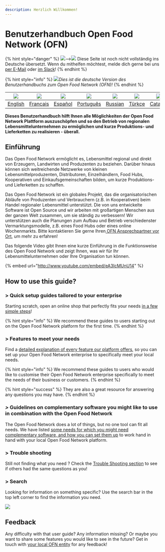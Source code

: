 ```yaml
---
description: Herzlich Willkommen!
---
```


# Benutzerhandbuch Open Food Network (OFN)

{% hint style="danger" %}
![](https://firebasestorage.googleapis.com/v0/b/gitbook-28427.appspot.com/o/assets%2F-L9rgk4wEweX\_zxXIzmW%2F-LpeYcYHvFT89zDzVlG4%2F-LpeZq2i0oaAbNYfYfu5%2FCapture%20du%202019-09-26%2000-38-19.png?alt=media\&token=aef3eea2-4d60-4d24-99ec-6edbda36b45c)-->​![](https://firebasestorage.googleapis.com/v0/b/gitbook-28427.appspot.com/o/assets%2F-L9rgk4wEweX\_zxXIzmW%2F-MdHZQzZkj-9uNA4c3qD%2F-MdIF6yxdsNWC5BK3awW%2FFlagge%20Deutschland.jpg?alt=media\&token=9bbe895b-2aa1-40da-8221-01fb74558b92) Diese Seite ist noch nicht vollständig ins Deutsche übersetzt. Wenn du mithelfen möchtest, melde dich gerne bei uns [per E-Mail](mailto:konrad@openfoodnetwork.de) oder [im Slack](https://join.slack.com/t/openfoodnetwork/shared\_invite/zt-9sjkjdlu-r02kUMP1zbrTgUhZhYPF\~A)!
{% endhint %}

{% hint style="info" %}
![](https://firebasestorage.googleapis.com/v0/b/gitbook-28427.appspot.com/o/assets%2F-L9rgk4wEweX\_zxXIzmW%2F-MdHZQzZkj-9uNA4c3qD%2F-MdIF6yxdsNWC5BK3awW%2FFlagge%20Deutschland.jpg?alt=media\&token=9bbe895b-2aa1-40da-8221-01fb74558b92)_Dies ist die deutsche Version des Benutzerhandbuchs zum Open Food Network (OFN)!_
{% endhint %}

| ![](https://firebasestorage.googleapis.com/v0/b/gitbook-28427.appspot.com/o/assets%2F-L9rgk4wEweX\_zxXIzmW%2F-LpeYcYHvFT89zDzVlG4%2F-LpeZq2i0oaAbNYfYfu5%2FCapture%20du%202019-09-26%2000-38-19.png?alt=media\&token=aef3eea2-4d60-4d24-99ec-6edbda36b45c) | ![](.gitbook/assets/capture-du-2019-09-26-00-38-01.png) |                      ![](.gitbook/assets/flagge-spanien.jpg)                     | ![](.gitbook/assets/brazil-flag-image-free-download.jpg) |       ![](.gitbook/assets/russia.jpg)       |     ![](.gitbook/assets/turkey.jpg)    | ![](.gitbook/assets/capture-du-2019-09-26-00-37-35.png) |
| :--------------------------------------------------------------------------------------------------------------------------------------------------------------------------------------------------------------------------------------------------------: | :-----------------------------------------------------: | :------------------------------------------------------------------------------: | :------------------------------------------------------: | :-----------------------------------------: | :------------------------------------: | :-----------------------------------------------------: |
|                                                                                         [English](https://app.gitbook.com/@ofn-user-guide/s/ofn-user-guide-master)                                                                                         |   [Français](https://guide.openfoodnetwork.org/v/fr/)   | [Español](https://app.gitbook.com/@ofn-user-guide/s/ofn-user-guide-master/v/es/) |      [Português](https://guia.openfoodbrasil.com.br)     | [Russian](https://guide.openfoodnetwork.ru) | [Türkçe](https://kilavuz.acikgida.com) |            [Catalan](https://guia.katuma.org)           |

**Dieses Benutzerhandbuch hilft Ihnen alle Möglichkeiten der Open Food Network Plattform auszuschöpfen und so den Betrieb von regionalen Lebensmittelunternehmen zu ermöglichen und kurze Produktions- und Lieferketten zu realisieren - überall.**

## Einführung

Das Open Food Network ermöglicht es, Lebensmittel regional und direkt von Erzeugern, Landwirten und Produzenten zu beziehen. Darüber hinaus können sich weitreichende Netzwerke von kleinen Lebensmittelproduzenten, Distributoren, Einzelhändlern, Food Hubs, Kooperativen und Einkaufsgemeinschaften bilden, um kurze Produktions- und Lieferketten zu schaffen.

Das Open Food Network ist ein globales Projekt, das die organisatorischen Abläufe von Produzenten und Verbrauchern (z.B. in Kooperativen) beim Handel regionaler Lebensmittel unterstützt. Die von uns entwickelte Software ist Open Source und wir arbeiten mit großartigen Menschen aus der ganzen Welt zusammen, um sie ständig zu verbessern! Wir unterstützen auch die Planungen zum Aufbau und Betrieb verschiedenster Vermarktungsmodelle, z.B. eines Food Hubs oder eines online Wochenmarkts. Bitte kontaktieren Sie gerne Ihren[ OFN Ansprechpartner vor Ort](local-ofn-organizations-and-contacts.md), um mehr zu erfahren!

Das folgende Video gibt Ihnen eine kurze Einführung in die Funktionsweise des Open Food Network und zeigt Ihnen, was wir für Ihr Lebensmittelunternehmen oder Ihre Organisation tun können.

{% embed url="http://www.youtube.com/embed/eA3IcMUnU14" %}

## How to use this guide?

### > Quick setup guides tailored to your enterprise

Starting scratch, open an online shop that perfectly fits your needs [in a few simple steps](your-quick-start-on-ofn-given-who-you-are.md)!&#x20;

{% hint style="info" %}
We recommend these guides to users starting out on the Open Food Network platform for the first time.
{% endhint %}

### > Features to meet your needs

Find a [detailed explanation of every feature our platform offers](basic-features/), so you can set up your Open Food Network enterprise to specifically meet your local needs.

{% hint style="info" %}
We recommend these guides to users who would like to customise their Open Food Network enterprise specifically to meet the needs of their business or customers.
{% endhint %}

{% hint style="success" %}
They are also a great resource for answering any questions you may have.
{% endhint %}

### _>_ Guidelines on complementary software you might like to use in combination with the Open Food Network

The Open Food Network does a lot of things, but no one tool can fit all needs. We have listed [some needs for which you might need complementary software, and how you can set them up](complementary-tools-software/) to work hand in hand with your local Open Food Network platform.

### > Trouble shooting

Still not finding what you need ? Check the [Trouble Shooting section](trouble-shooting.md) to see if others had the same questions as you!

### > Search

Looking for information on something specific? Use the search bar in the top left corner to find the information you need.

![](.gitbook/assets/capture-du-2019-09-26-00-49-08.png)

## Feedback

Any difficulty with that user guide? Any information missing? Or maybe you want to share some features you would like to see in the future? Get in touch with [your local OFN entity](local-ofn-organizations-and-contacts.md) for any feedback!

